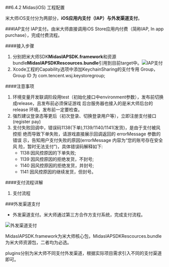 ##6.4.2 Midas(iOS) 工程配置

米大师iOS支付分为两部分，**iOS应用内支付（IAP）**与**外发渠道支付**。

###IAP支付
IAP支付。由米大师直接调用iOS Store应用内付费（简称IAP, In app purchase），完成付费流程。

####接入步骤
1. 分别把米大师SDK**MidasIAPSDK.framework**和资源bundle**MidasIAPSDKRescources.bundle**引用到目前target中。![IAP支付](../../assets/Images/Midas/iap.png)
2. Xcode工程的Capability选项中添加KeychainSharing的支付专用 Group，Group ID 为 com.tencent.wsj.keystoregroup;

####注意事项
1. 环境变量开发联调阶段用test（初始化接口中environment参数），发布前切换成release，且发布前必须保证游戏 后台服务器也接入的是米大师后台的 release 环境，发布前一定要检查。
2. 强烈建议登录态等更后（初次登录、切换登录用户等），立即注册支付接口(register pay)
3. 支付失败回调中，错误码1138(下单),1139/1140/1141(发货)，是由于支付被风控拒 绝而导致下单失败，请游戏直接展示回调返回的 errorMessage 参数的错误 示，告知用户支付失败的原因(errorMessage 内容为“您的账号存在安全风 险，暂时无法支付”)，具体错误码解释如下:
    + 1138:因风控原因的下单失败;
    + 1139 因风控原因的拒绝发货，不封号; 
    + 1140 因风控原因的拒绝发货，并封号; 
    + 1141 因风控原因的继续发货，但封号。


####支付流程详解
1. 支付流程


###外发渠道支付
+ 外发渠道支付。米大师通过第三方合作方支付系统，完成支付流程。

![外发渠道支付](../../assets/Images/Midas/pay_extend.png)

MidasIAPSDK.framework为米大师核心包，MidasIAPSDKRescources.bundle为米大师资源包，二者均为必选。

plugins分别为米大师不同支付外发渠道，根据实际项目需求引入不同的支付渠道即可。